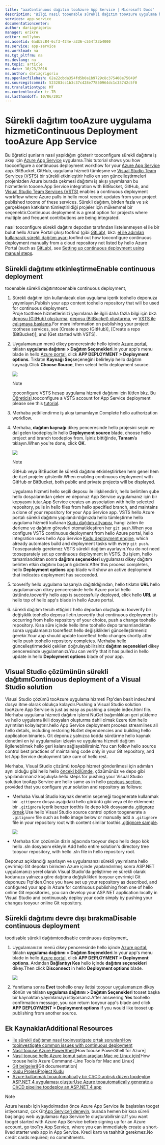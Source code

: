 ```yaml
---
title: "aaaContinuous dağıtım tooAzure App Service | Microsoft Docs"
description: "Bilgi nasıl tooenable sürekli dağıtım tooAzure uygulama hizmeti."
services: app-service
documentationcenter: 
author: dariagrigoriu
manager: erikre
editor: mollybos
ms.assetid: 6adb5c84-6cf3-424e-a336-c554f23b4000
ms.service: app-service
ms.workload: na
ms.tgt_pltfrm: na
ms.devlang: na
ms.topic: article
ms.date: 10/28/2016
ms.author: dariagrigoriu
ms.openlocfilehash: 62a22cbda354fd5b0a1b9729c8c375408e75049f
ms.sourcegitcommit: 523283cc1b3c37c428e77850964dc1c33742c5f0
ms.translationtype: MT
ms.contentlocale: tr-TR
ms.lasthandoff: 10/06/2017
---
```

# <a name="continuous-deployment-tooazure-app-service"></a><span data-ttu-id="b9ba6-103">Sürekli dağıtım tooAzure uygulama hizmeti</span><span class="sxs-lookup"><span data-stu-id="b9ba6-103">Continuous Deployment tooAzure App Service</span></span>
<span data-ttu-id="b9ba6-104">Bu öğretici şunların nasıl yapıldığını gösterir tooconfigure sürekli dağıtımı iş akışı için [Azure App Service] uygulama.</span><span class="sxs-lookup"><span data-stu-id="b9ba6-104">This tutorial shows you how tooconfigure a continuous deployment workflow for your [Azure App Service] app.</span></span> <span data-ttu-id="b9ba6-105">BitBucket, GitHub, uygulama hizmeti tümleşme ve [Visual Studio Team Services (VSTS)](https://www.visualstudio.com/team-services/) bir sürekli etkinleştirir hello en son güncelleştirmeleri projenizden Azure burada çekmesi dağıtımı iş akışı yayımlanan bu hizmetlerin tooone.</span><span class="sxs-lookup"><span data-stu-id="b9ba6-105">App Service integration with BitBucket, GitHub, and [Visual Studio Team Services (VSTS)](https://www.visualstudio.com/team-services/) enables a continuous deployment workflow where Azure pulls in hello most recent updates from your project published tooone of these services.</span></span> <span data-ttu-id="b9ba6-106">Sürekli dağıtım, birden fazla ve sık gerçekleşen katkıların tümleştirildiği projeler için mükemmel bir seçenektir.</span><span class="sxs-lookup"><span data-stu-id="b9ba6-106">Continuous deployment is a great option for projects where multiple and frequent contributions are being integrated.</span></span>

<span data-ttu-id="b9ba6-107">nasıl tooconfigure sürekli dağıtım depodan tarafından listelenmeyen el ile bir bulut hello Azure Portal çıkışı toofind (gibi [GitLab](https://gitlab.com/)), bkz: [el ile adımları kullanarak sürekli dağıtım ayarı](https://github.com/projectkudu/kudu/wiki/Continuous-deployment#setting-up-continuous-deployment-using-manual-steps).</span><span class="sxs-lookup"><span data-stu-id="b9ba6-107">toofind out how tooconfigure continuous deployment manually from a cloud repository not listed by hello Azure Portal (such as [GitLab](https://gitlab.com/)), see [Setting up continuous deployment using manual steps](https://github.com/projectkudu/kudu/wiki/Continuous-deployment#setting-up-continuous-deployment-using-manual-steps).</span></span>

## <span data-ttu-id="b9ba6-108"><a name="overview"></a>Sürekli dağıtımı etkinleştirme</span><span class="sxs-lookup"><span data-stu-id="b9ba6-108"><a name="overview"></a>Enable continuous deployment</span></span>
<span data-ttu-id="b9ba6-109">tooenable sürekli dağıtım</span><span class="sxs-lookup"><span data-stu-id="b9ba6-109">tooenable continuous deployment,</span></span>

1. <span data-ttu-id="b9ba6-110">Sürekli dağıtım için kullanılacak olan uygulama içerik toohello deponuza yayımlayın.</span><span class="sxs-lookup"><span data-stu-id="b9ba6-110">Publish your app content toohello repository that will be used for continuous deployment.</span></span>  
    <span data-ttu-id="b9ba6-111">Proje toothese hizmetlerinizi yayımlama ile ilgili daha fazla bilgi için bkz: [deposu (GitHub) oluşturma], [deposu (BitBucket) oluşturma], ve [VSTS ile çalışmaya başlama].</span><span class="sxs-lookup"><span data-stu-id="b9ba6-111">For more information on publishing your project toothese services, see [Create a repo (GitHub)], [Create a repo (BitBucket)], and [Get started with VSTS].</span></span>
2. <span data-ttu-id="b9ba6-112">Uygulamanızın menü dikey penceresinde hello içinde [Azure portal], tıklatın **uygulama dağıtımı > Dağıtım Seçenekleri**.</span><span class="sxs-lookup"><span data-stu-id="b9ba6-112">In your app's menu blade in hello [Azure portal], click **APP DEPLOYMENT > Deployment options**.</span></span> <span data-ttu-id="b9ba6-113">Tıklatın **Kaynağı Seç**seçeneğini belirleyip hello dağıtım kaynağı.</span><span class="sxs-lookup"><span data-stu-id="b9ba6-113">Click **Choose Source**, then select hello deployment source.</span></span>  
   
    ![](./media/app-service-continuous-deployment/cd_options.png)
   
   > [!NOTE]
   > <span data-ttu-id="b9ba6-114">tooconfigure VSTS hesap uygulama hizmeti dağıtımı için lütfen bkz. Bu [Öğreticisi](https://github.com/projectkudu/kudu/wiki/Setting-up-a-VSTS-account-so-it-can-deploy-to-a-Web-App).</span><span class="sxs-lookup"><span data-stu-id="b9ba6-114">tooconfigure a VSTS account for App Service deployment please see this [tutorial](https://github.com/projectkudu/kudu/wiki/Setting-up-a-VSTS-account-so-it-can-deploy-to-a-Web-App).</span></span>
   > 
   > 
3. <span data-ttu-id="b9ba6-115">Merhaba yetkilendirme iş akışı tamamlayın.</span><span class="sxs-lookup"><span data-stu-id="b9ba6-115">Complete hello authorization workflow.</span></span>
4. <span data-ttu-id="b9ba6-116">Merhaba, **dağıtım kaynağı** dikey penceresinde hello projesini seçin ve dal gelen toodeploy.</span><span class="sxs-lookup"><span data-stu-id="b9ba6-116">In hello **Deployment source** blade, choose hello project and branch toodeploy from.</span></span> <span data-ttu-id="b9ba6-117">İşiniz bittiğinde, **Tamam**’a tıklayın.</span><span class="sxs-lookup"><span data-stu-id="b9ba6-117">When you're done, click **OK**.</span></span>
   
    ![](./media/app-service-continuous-deployment/github_option.png)
   
   > [!NOTE]
   > <span data-ttu-id="b9ba6-118">GitHub veya BitBucket ile sürekli dağıtımı etkinleştirirken hem genel hem de özel projeler gösterilir.</span><span class="sxs-lookup"><span data-stu-id="b9ba6-118">When enabling continuous deployment with GitHub or BitBucket, both public and private projects will be displayed.</span></span>
   > 
   > 
   
    <span data-ttu-id="b9ba6-119">Uygulama hizmeti hello seçili deposu ile ilişkilendirir, hello belirtilen şube hello dosyalarından çeker ve deponuz App Service uygulamanız için bir kopyasını tutar.</span><span class="sxs-lookup"><span data-stu-id="b9ba6-119">App Service creates an association with hello selected repository, pulls in hello files from hello specified branch, and maintains a clone of your repository for your App Service app.</span></span> <span data-ttu-id="b9ba6-120">VSTS hello Azure portalı sürekli dağıtımı yapılandırdığınızda hello tümleştirme hello uygulama hizmeti kullanan [Kudu dağıtım altyapısı](https://github.com/projectkudu/kudu/wiki), hangi zaten ile derleme ve dağıtım görevleri otomatikleştiren her `git push`.</span><span class="sxs-lookup"><span data-stu-id="b9ba6-120">When you configure VSTS continuous deployment from hello Azure portal, hello integration uses hello App Service [Kudu deployment engine](https://github.com/projectkudu/kudu/wiki), which already automates build and deployment tasks with every `git push`.</span></span> <span data-ttu-id="b9ba6-121">Tooseparately gerekmez VSTS sürekli dağıtım ayarlayın.</span><span class="sxs-lookup"><span data-stu-id="b9ba6-121">You do not need tooseparately set up continuous deployment in VSTS.</span></span> <span data-ttu-id="b9ba6-122">Bu işlem, hello tamamlandıktan sonra **dağıtım seçenekleri** uygulaması dikey dağıtım belirten etkin dağıtımı başarılı gösterir.</span><span class="sxs-lookup"><span data-stu-id="b9ba6-122">After this process completes, hello **Deployment options** app blade will show an active deployment that indicates deployment has succeeded.</span></span>
5. <span data-ttu-id="b9ba6-123">tooverify hello uygulama başarıyla dağıtıldığından, hello tıklatın **URL** hello uygulamanızın dikey penceresinde hello Azure portal hello üstünde.</span><span class="sxs-lookup"><span data-stu-id="b9ba6-123">tooverify hello app is successfully deployed, click hello **URL** at hello top of hello app's blade in hello Azure portal.</span></span>
6. <span data-ttu-id="b9ba6-124">sürekli dağıtım tercih ettiğiniz hello depodan oluştuğunu tooverify bir değişiklik toohello deposu iletin.</span><span class="sxs-lookup"><span data-stu-id="b9ba6-124">tooverify that continuous deployment is occurring from hello repository of your choice, push a change toohello repository.</span></span> <span data-ttu-id="b9ba6-125">Kısa süre içinde hello itme toohello depo tamamlandıktan sonra uygulamanızı tooreflect hello değişiklikleri güncelleştirmeniz gerekir.</span><span class="sxs-lookup"><span data-stu-id="b9ba6-125">Your app should update tooreflect hello changes shortly after hello push toohello repository completes.</span></span> <span data-ttu-id="b9ba6-126">Merhaba hello güncelleştirmedeki çekilen doğrulayabilirsiniz **dağıtım seçenekleri** dikey penceresinde uygulamanızı.</span><span class="sxs-lookup"><span data-stu-id="b9ba6-126">You can verify that it has pulled in hello update in hello **Deployment options** blade of your app.</span></span>

## <span data-ttu-id="b9ba6-127"><a name="VSsolution"></a>Visual Studio çözümünün sürekli dağıtımı</span><span class="sxs-lookup"><span data-stu-id="b9ba6-127"><a name="VSsolution"></a>Continuous deployment of a Visual Studio solution</span></span>
<span data-ttu-id="b9ba6-128">Visual Studio çözümü tooAzure uygulama hizmeti Ftp'den basit index.html dosya itme olarak oldukça kolaydır.</span><span class="sxs-lookup"><span data-stu-id="b9ba6-128">Pushing a Visual Studio solution tooAzure App Service is just as easy as pushing a simple index.html file.</span></span> <span data-ttu-id="b9ba6-129">Merhaba uygulama hizmeti dağıtım işlemi NuGet bağımlılıkları geri yükleme ve hello uygulama ikili dosyaları oluşturma dahil olmak üzere tüm hello ayrıntıları kolaylaştırır.</span><span class="sxs-lookup"><span data-stu-id="b9ba6-129">hello App Service deployment process streamlines all hello details, including restoring NuGet dependencies and building hello application binaries.</span></span> <span data-ttu-id="b9ba6-130">Git deponuz yalnızca kodda sürdürme hello kaynak denetimi en iyi uygulamaları izleyin ve uygulama hizmeti dağıtım ilgilenebilmek hello geri kalanı sağlayabilirsiniz.</span><span class="sxs-lookup"><span data-stu-id="b9ba6-130">You can follow hello source control best practices of maintaining code only in your Git repository, and let App Service deployment take care of hello rest.</span></span>

<span data-ttu-id="b9ba6-131">Merhaba, Visual Studio çözümü tooApp hizmet gönderilmesi için adımları aynı olduğu gibi hello hello [önceki bölümde](#overview), çözümünüz ve depo gibi yapılandırmanız koşuluyla:</span><span class="sxs-lookup"><span data-stu-id="b9ba6-131">hello steps for pushing your Visual Studio solution tooApp Service are hello same as in hello [previous section](#overview), provided that you configure your solution and repository as follows:</span></span>

* <span data-ttu-id="b9ba6-132">Merhaba Visual Studio kaynak denetim seçeneği toogenerate kullanmak bir `.gitignore` dosya aşağıdaki hello görüntü gibi veya el ile eklemeniz bir `.gitignore` içerik benzer toothis ile depo kök dosyasında [.gitignore örnek](https://github.com/github/gitignore/blob/master/VisualStudio.gitignore).</span><span class="sxs-lookup"><span data-stu-id="b9ba6-132">Use hello Visual Studio source control option toogenerate a `.gitignore` file such as hello image below or manually add a `.gitignore` file in your repository root with content similar toothis [.gitignore sample](https://github.com/github/gitignore/blob/master/VisualStudio.gitignore).</span></span>
  
  ![](./media/app-service-continuous-deployment/VS_source_control.png)
* <span data-ttu-id="b9ba6-133">Merhaba tüm çözümün dizin ağacında tooyour depo hello depo kök hello .sln dosyasını ekleyin.</span><span class="sxs-lookup"><span data-stu-id="b9ba6-133">Add hello entire solution's directory tree tooyour repository, with hello .sln file in hello repository root.</span></span>

<span data-ttu-id="b9ba6-134">Deponuz açıklandığı ayarlayın ve uygulamanızı sürekli yayımlama hello çevrimiçi Git depoları birinden Azure içinde yapılandırılmış sonra ASP.NET uygulamanızı yerel olarak Visual Studio'da geliştirme ve sürekli olarak kodunuzu yalnızca göre dağıtma değişiklikleri tooyour çevrimiçi Git deponuzu Ftp'den.</span><span class="sxs-lookup"><span data-stu-id="b9ba6-134">Once you have set up your repository as described, and configured your app in Azure for continuous publishing from one of hello online Git repositories, you can develop your ASP.NET application locally in Visual Studio and continuously deploy your code simply by pushing your changes tooyour online Git repository.</span></span>

## <span data-ttu-id="b9ba6-135"><a name="disableCD"></a>Sürekli dağıtımı devre dışı bırakma</span><span class="sxs-lookup"><span data-stu-id="b9ba6-135"><a name="disableCD"></a>Disable continuous deployment</span></span>
<span data-ttu-id="b9ba6-136">toodisable sürekli dağıtım</span><span class="sxs-lookup"><span data-stu-id="b9ba6-136">toodisable continuous deployment,</span></span>

1. <span data-ttu-id="b9ba6-137">Uygulamanızın menü dikey penceresinde hello içinde [Azure portal], tıklatın **uygulama dağıtımı > Dağıtım Seçenekleri**.</span><span class="sxs-lookup"><span data-stu-id="b9ba6-137">In your app's menu blade in hello [Azure portal], click **APP DEPLOYMENT > Deployment options**.</span></span> <span data-ttu-id="b9ba6-138">Ardından **Bağlantıyı Kes** hello içinde **dağıtım seçenekleri** dikey.</span><span class="sxs-lookup"><span data-stu-id="b9ba6-138">Then click **Disconnect** in hello **Deployment options** blade.</span></span>
   
    ![](./media/app-service-continuous-deployment/cd_disconnect.png)
2. <span data-ttu-id="b9ba6-139">Yanıtlama sonra **Evet** toohello onay iletisi tooyour uygulamanızın dikey dönün ve tıklatın **uygulama dağıtımı > Dağıtım Seçenekleri** tooset başka bir kaynaktan yayımlamayı istiyorsanız.</span><span class="sxs-lookup"><span data-stu-id="b9ba6-139">After answering **Yes** toohello confirmation message, you can return tooyour app's blade and click **APP DEPLOYMENT > Deployment options** if you would like tooset up publishing from another source.</span></span>

## <a name="additional-resources"></a><span data-ttu-id="b9ba6-140">Ek Kaynaklar</span><span class="sxs-lookup"><span data-stu-id="b9ba6-140">Additional Resources</span></span>
* [<span data-ttu-id="b9ba6-141">İle sürekli dağıtımın nasıl tooinvestigate ortak sorunları</span><span class="sxs-lookup"><span data-stu-id="b9ba6-141">How tooinvestigate common issues with continuous deployment</span></span>](https://github.com/projectkudu/kudu/wiki/Investigating-continuous-deployment)
* <span data-ttu-id="b9ba6-142">[Nasıl toouse Azure PowerShell]</span><span class="sxs-lookup"><span data-stu-id="b9ba6-142">[How toouse PowerShell for Azure]</span></span>
* <span data-ttu-id="b9ba6-143">[Nasıl toouse hello Azure komut satırı araçları Mac ve Linux için]</span><span class="sxs-lookup"><span data-stu-id="b9ba6-143">[How toouse hello Azure Command-Line Tools for Mac and Linux]</span></span>
* <span data-ttu-id="b9ba6-144">[Git belgeleri]</span><span class="sxs-lookup"><span data-stu-id="b9ba6-144">[Git documentation]</span></span>
* [<span data-ttu-id="b9ba6-145">Kudu Projesi</span><span class="sxs-lookup"><span data-stu-id="b9ba6-145">Project Kudu</span></span>](https://github.com/projectkudu/kudu/wiki)
* [<span data-ttu-id="b9ba6-146">Azure kullanmak tooautomatically bir CI/CD ardışık düzen toodeploy ASP.NET 4 uygulaması oluştur</span><span class="sxs-lookup"><span data-stu-id="b9ba6-146">Use Azure tooautomatically generate a CI/CD pipeline toodeploy an ASP.NET 4 app</span></span>](https://www.visualstudio.com/docs/build/get-started/aspnet-4-ci-cd-azure-automatic)

> [!NOTE]
> <span data-ttu-id="b9ba6-147">Azure hesabı için kaydolmadan önce Azure App Service ile başlatılan tooget istiyorsanız, çok Git[App Service'i deneyin](https://azure.microsoft.com/try/app-service/), burada hemen bir kısa süreli başlangıç web uygulaması App Service'te oluşturabilirsiniz.</span><span class="sxs-lookup"><span data-stu-id="b9ba6-147">If you want tooget started with Azure App Service before signing up for an Azure account, go too[Try App Service](https://azure.microsoft.com/try/app-service/), where you can immediately create a short-lived starter web app in App Service.</span></span> <span data-ttu-id="b9ba6-148">Kredi kartı ve taahhüt gerekmez.</span><span class="sxs-lookup"><span data-stu-id="b9ba6-148">No credit cards required; no commitments.</span></span>
> 
> 

[Azure App Service]: https://azure.microsoft.com/en-us/documentation/articles/app-service-changes-existing-services/
[Azure portal]: https://portal.azure.com
[VSTS Portal]: https://www.visualstudio.com/en-us/products/visual-studio-team-services-vs.aspx
[Installing Git]: http://git-scm.com/book/en/Getting-Started-Installing-Git
[Nasıl toouse Azure PowerShell]: /powershell/azureps-cmdlets-docs
[Nasıl toouse hello Azure komut satırı araçları Mac ve Linux için]:../cli-install-nodejs.md
[Git Belgeleri]: http://git-scm.com/documentation

[deposu (GitHub) oluşturma]: https://help.github.com/articles/create-a-repo
[deposu (BitBucket) oluşturma]: https://confluence.atlassian.com/display/BITBUCKET/Create+an+Account+and+a+Git+Repo
[VSTS ile çalışmaya başlama]: https://www.visualstudio.com/docs/vsts-tfs-overview
